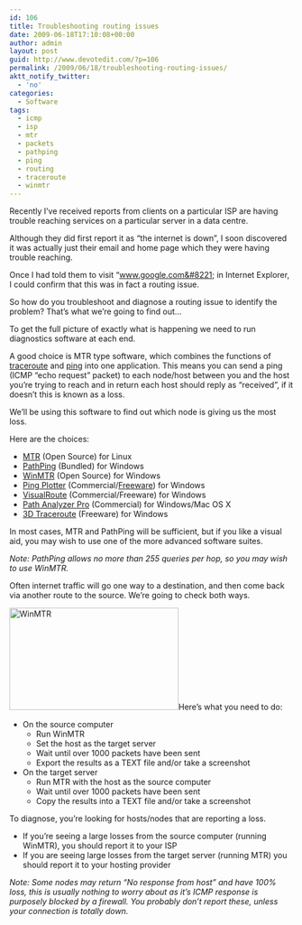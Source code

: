 ```yaml
---
id: 106
title: Troubleshooting routing issues
date: 2009-06-18T17:10:08+00:00
author: admin
layout: post
guid: http://www.devotedit.com/?p=106
permalink: /2009/06/18/troubleshooting-routing-issues/
aktt_notify_twitter:
  - 'no'
categories:
  - Software
tags:
  - icmp
  - isp
  - mtr
  - packets
  - pathping
  - ping
  - routing
  - traceroute
  - winmtr
---
```

Recently I&#8217;ve received reports from clients on a particular ISP are having trouble reaching services on a particular server in a data centre.

Although they did first report it as &#8220;the internet is down&#8221;, I soon discovered it was actually just their email and home page which they were having trouble reaching.

Once I had told them to visit &#8220;www.google.com&#8221; in Internet Explorer, I could confirm that this was in fact a routing issue.

So how do you troubleshoot and diagnose a routing issue to identify the problem? That&#8217;s what we&#8217;re going to find out&#8230;

<!--more-->To get the full picture of exactly what is happening we need to run diagnostics software at each end.

A good choice is MTR type software, which combines the functions of [traceroute](http://en.wikipedia.org/wiki/Traceroute) and [ping](http://en.wikipedia.org/wiki/Ping) into one application. This means you can send a ping (ICMP &#8220;echo request&#8221; packet) to each node/host between you and the host you&#8217;re trying to reach and in return each host should reply as &#8220;received&#8221;, if it doesn&#8217;t this is known as a loss.

We&#8217;ll be using this software to find out which node is giving us the most loss.

Here are the choices:

  * [MTR](http://www.bitwizard.nl/mtr/) (Open Source) for Linux
  * [PathPing](http://en.wikipedia.org/wiki/Pathping) (Bundled) for Windows
  * [WinMTR](http://winmtr.sourceforge.net/) (Open Source) for Windows
  * [Ping Plotter](http://www.pingplotter.com/) (Commercial/[Freeware](http://www.pingplotter.com/freeware.html)) for Windows
  * [VisualRoute](http://visualroute.visualware.com/) (Commercial/Freeware) for Windows
  * [Path Analyzer Pro](http://www.pathanalyzer.com/) (Commercial) for Windows/Mac OS X
  * [3D Traceroute](http://www.d3tr.com/) (Freeware) for Windows

In most cases, MTR and PathPing will be sufficient, but if you like a visual aid, you may wish to use one of the more advanced software suites.

_Note: PathPing allows no more than 255 queries per hop, so you may wish to use WinMTR._

<span>Often internet traffic will go one way to a destination, and then come back via another route to the source. We&#8217;re going to check both ways.<br /> </span>

<span><a href="/wp-content/uploads/2009/06/winmtr.jpg"><img class="alignright" title="WinMTR" src="/wp-content/uploads/2009/06/winmtr-300x181.jpg" alt="WinMTR" width="300" height="181" /></a></span>Here&#8217;s what you need to do:

  * On the source computer 
      * Run WinMTR
      * Set the host as the target server
      * Wait until over 1000 packets have been sent
      * Export the results as a TEXT file and/or take a screenshot
  * On the target server 
      * Run MTR with the host as the source computer
      * Wait until over 1000 packets have been sent
      * Copy the results into a TEXT file and/or take a screenshot

<span>To diagnose, you&#8217;re looking for hosts/nodes that are reporting a loss.</span>

  * <span>If you&#8217;re seeing a large losses from the source computer (running WinMTR), you should report it to your ISP</span>
  * <span>If you are seeing large losses from the target server (running MTR) you should report it to your hosting provider<br /> </span>

<span><em>Note: Some nodes may return &#8220;No response from host&#8221; and have 100% loss, this is usually nothing to worry about as it&#8217;s ICMP response is purposely blocked by a firewall. You probably don&#8217;t report these, unless your connection is totally down.<br /> </em></span>